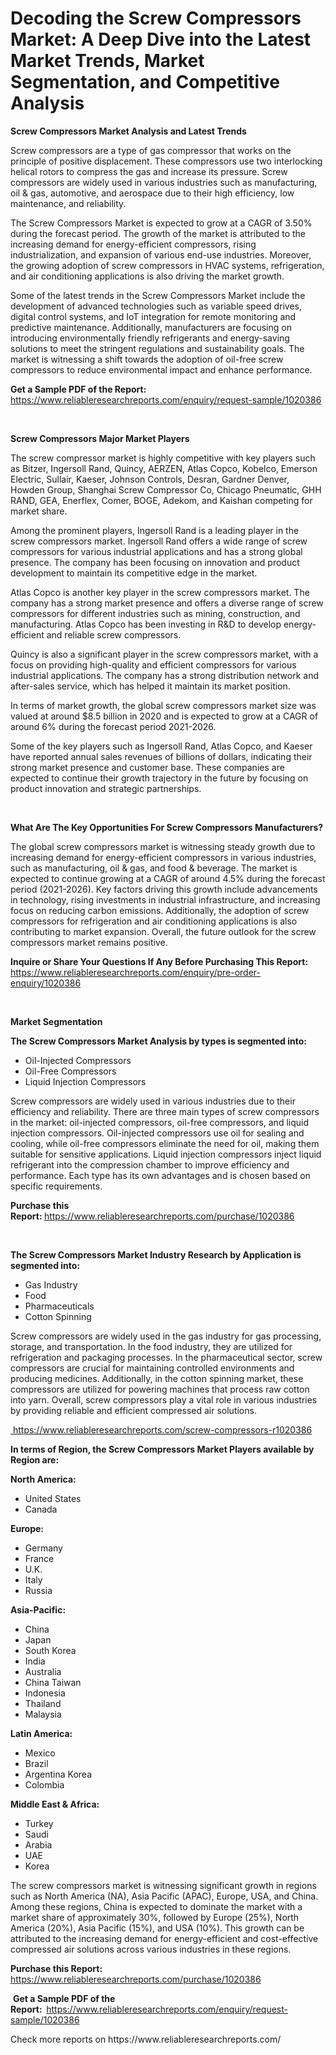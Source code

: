 <p><h1>Decoding the Screw Compressors Market: A Deep Dive into the Latest Market Trends, Market Segmentation, and Competitive Analysis</h1></p><p><strong>Screw Compressors Market Analysis and Latest Trends</strong></p>
<p><p>Screw compressors are a type of gas compressor that works on the principle of positive displacement. These compressors use two interlocking helical rotors to compress the gas and increase its pressure. Screw compressors are widely used in various industries such as manufacturing, oil & gas, automotive, and aerospace due to their high efficiency, low maintenance, and reliability.</p><p>The Screw Compressors Market is expected to grow at a CAGR of 3.50% during the forecast period. The growth of the market is attributed to the increasing demand for energy-efficient compressors, rising industrialization, and expansion of various end-use industries. Moreover, the growing adoption of screw compressors in HVAC systems, refrigeration, and air conditioning applications is also driving the market growth.</p><p>Some of the latest trends in the Screw Compressors Market include the development of advanced technologies such as variable speed drives, digital control systems, and IoT integration for remote monitoring and predictive maintenance. Additionally, manufacturers are focusing on introducing environmentally friendly refrigerants and energy-saving solutions to meet the stringent regulations and sustainability goals. The market is witnessing a shift towards the adoption of oil-free screw compressors to reduce environmental impact and enhance performance.</p></p>
<p><strong>Get a Sample PDF of the Report:&nbsp;</strong> <a href="https://www.reliableresearchreports.com/enquiry/request-sample/1020386">https://www.reliableresearchreports.com/enquiry/request-sample/1020386</a></p>
<p>&nbsp;</p>
<p><strong>Screw Compressors Major Market Players</strong></p>
<p><p>The screw compressor market is highly competitive with key players such as Bitzer, Ingersoll Rand, Quincy, AERZEN, Atlas Copco, Kobelco, Emerson Electric, Sullair, Kaeser, Johnson Controls, Desran, Gardner Denver, Howden Group, Shanghai Screw Compressor Co, Chicago Pneumatic, GHH RAND, GEA, Enerflex, Comer, BOGE, Adekom, and Kaishan competing for market share.</p><p>Among the prominent players, Ingersoll Rand is a leading player in the screw compressors market. Ingersoll Rand offers a wide range of screw compressors for various industrial applications and has a strong global presence. The company has been focusing on innovation and product development to maintain its competitive edge in the market.</p><p>Atlas Copco is another key player in the screw compressors market. The company has a strong market presence and offers a diverse range of screw compressors for different industries such as mining, construction, and manufacturing. Atlas Copco has been investing in R&D to develop energy-efficient and reliable screw compressors.</p><p>Quincy is also a significant player in the screw compressors market, with a focus on providing high-quality and efficient compressors for various industrial applications. The company has a strong distribution network and after-sales service, which has helped it maintain its market position.</p><p>In terms of market growth, the global screw compressors market size was valued at around $8.5 billion in 2020 and is expected to grow at a CAGR of around 6% during the forecast period 2021-2026.</p><p>Some of the key players such as Ingersoll Rand, Atlas Copco, and Kaeser have reported annual sales revenues of billions of dollars, indicating their strong market presence and customer base. These companies are expected to continue their growth trajectory in the future by focusing on product innovation and strategic partnerships.</p></p>
<p>&nbsp;</p>
<p><strong>What Are The Key Opportunities For Screw Compressors Manufacturers?</strong></p>
<p><p>The global screw compressors market is witnessing steady growth due to increasing demand for energy-efficient compressors in various industries, such as manufacturing, oil & gas, and food & beverage. The market is expected to continue growing at a CAGR of around 4.5% during the forecast period (2021-2026). Key factors driving this growth include advancements in technology, rising investments in industrial infrastructure, and increasing focus on reducing carbon emissions. Additionally, the adoption of screw compressors for refrigeration and air conditioning applications is also contributing to market expansion. Overall, the future outlook for the screw compressors market remains positive.</p></p>
<p><strong>Inquire or Share Your Questions If Any Before Purchasing This Report:</strong> <a href="https://www.reliableresearchreports.com/enquiry/pre-order-enquiry/1020386">https://www.reliableresearchreports.com/enquiry/pre-order-enquiry/1020386</a></p>
<p>&nbsp;</p>
<p><strong>Market Segmentation</strong></p>
<p><strong>The Screw Compressors Market Analysis by types is segmented into:</strong></p>
<p><ul><li>Oil-Injected Compressors</li><li>Oil-Free Compressors</li><li>Liquid Injection Compressors</li></ul></p>
<p><p>Screw compressors are widely used in various industries due to their efficiency and reliability. There are three main types of screw compressors in the market: oil-injected compressors, oil-free compressors, and liquid injection compressors. Oil-injected compressors use oil for sealing and cooling, while oil-free compressors eliminate the need for oil, making them suitable for sensitive applications. Liquid injection compressors inject liquid refrigerant into the compression chamber to improve efficiency and performance. Each type has its own advantages and is chosen based on specific requirements.</p></p>
<p><strong>Purchase this Report:&nbsp;</strong><a href="https://www.reliableresearchreports.com/purchase/1020386">https://www.reliableresearchreports.com/purchase/1020386</a></p>
<p>&nbsp;</p>
<p><strong>The Screw Compressors Market Industry Research by Application is segmented into:</strong></p>
<p><ul><li>Gas Industry</li><li>Food</li><li>Pharmaceuticals</li><li>Cotton Spinning</li></ul></p>
<p><p>Screw compressors are widely used in the gas industry for gas processing, storage, and transportation. In the food industry, they are utilized for refrigeration and packaging processes. In the pharmaceutical sector, screw compressors are crucial for maintaining controlled environments and producing medicines. Additionally, in the cotton spinning market, these compressors are utilized for powering machines that process raw cotton into yarn. Overall, screw compressors play a vital role in various industries by providing reliable and efficient compressed air solutions.</p></p>
<p><a href="https://www.reliableresearchreports.com/screw-compressors-r1020386">&nbsp;https://www.reliableresearchreports.com/screw-compressors-r1020386</a></p>
<p><strong>In terms of Region, the Screw Compressors Market Players available by Region are:</strong></p>
<p>
    <p> <strong> North America: </strong>
        <ul>
            <li>United States</li>
            <li>Canada</li>
        </ul>
        </p> 
    <p> <strong> Europe: </strong>
        <ul>
            <li>Germany</li>
            <li>France</li>
            <li>U.K.</li>
            <li>Italy</li>
            <li>Russia</li>
        </ul>
        </p> 
    <p> <strong> Asia-Pacific: </strong>
        <ul>
            <li>China</li>
            <li>Japan</li>
            <li>South Korea</li>
            <li>India</li>
            <li>Australia</li>
            <li>China Taiwan</li>
            <li>Indonesia</li>
            <li>Thailand</li>
            <li>Malaysia</li>
        </ul>
        </p> 
    <p> <strong> Latin America: </strong>
        <ul>
            <li>Mexico</li>
            <li>Brazil</li>
            <li>Argentina Korea</li>
            <li>Colombia</li>
        </ul>
        </p> 
    <p> <strong> Middle East & Africa: </strong>
        <ul>
            <li>Turkey</li>
            <li>Saudi</li>
            <li>Arabia</li>
            <li>UAE</li>
            <li>Korea</li>
        </ul>
    </p>
    </p>
<p><p>The screw compressors market is witnessing significant growth in regions such as North America (NA), Asia Pacific (APAC), Europe, USA, and China. Among these regions, China is expected to dominate the market with a market share of approximately 30%, followed by Europe (25%), North America (20%), Asia Pacific (15%), and USA (10%). This growth can be attributed to the increasing demand for energy-efficient and cost-effective compressed air solutions across various industries in these regions.</p></p>
<p><strong>Purchase this Report: </strong><a href="https://www.reliableresearchreports.com/purchase/1020386">https://www.reliableresearchreports.com/purchase/1020386</a></p>
<p>&nbsp;<strong>Get a Sample PDF of the Report:&nbsp;&nbsp;</strong><a href="https://www.reliableresearchreports.com/enquiry/request-sample/1020386">https://www.reliableresearchreports.com/enquiry/request-sample/1020386</a></p>
<p><strong></strong></p>
<p>Check more reports on https://www.reliableresearchreports.com/</p>